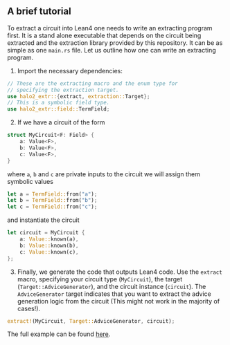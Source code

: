 A brief tutorial
---------------------
To extract a circuit into Lean4 one needs to write an extracting program first. It is a stand alone executable that depends on the circuit being extracted and the extraction library provided by this repository. It can be as simple as one `main.rs` file. Let us outline how one can write an extracting program.
1. Import the necessary dependencies:
```rust
// These are the extracting macro and the enum type for 
// specifying the extraction target.
use halo2_extr::{extract, extraction::Target};
// This is a symbolic field type.
use halo2_extr::field::TermField;
``` 
2. If we have a circuit of the form
```rust
struct MyCircuit<F: Field> {
    a: Value<F>,
    b: Value<F>,
    c: Value<F>,
}
```
where `a`, `b` and `c` are private inputs to the circuit we will assign them symbolic values
```rust
let a = TermField::from("a");
let b = TermField::from("b");
let c = TermField::from("c");
```
and instantiate the circuit
```rust
let circuit = MyCircuit {
    a: Value::known(a),
    b: Value::known(b),
    c: Value::known(c),
};
```
3. Finally, we generate the code that outputs Lean4 code. Use the `extract` macro, specifying your circuit type (`MyCircuit`), the target (`Target::AdviceGenerator`), and the circuit instance (`circuit`).
The `AdviceGenerator` target indicates that you want to extract the advice generation logic from the circuit (This might not work in the majority of cases!).
```rust
extract!(MyCircuit, Target::AdviceGenerator, circuit);
```

The full example can be found [here](examples/two-chip.rs).